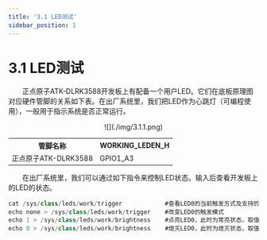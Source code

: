 ```yaml
---
title: '3.1 LED测试'
sidebar_position: 1
---
```


# 3.1 LED测试

&emsp;&emsp;正点原子ATK-DLRK3588开发板上有配备一个用户LED。它们在底板原理图对应硬件管脚的关系如下表。在出厂系统里，我们把LED作为心跳灯（可编程使用），一般用于指示系统是否正常运行。

<center>
![](./img/3.1.1.png)
</center>


<div class="imx6u_center-table-div">
<table class="imx6u_center-table">
  <tr>
    <th>管脚名称</th>
    <th>WORKING_LEDEN_H</th>
  </tr>
  <tr>
    <td>正点原子ATK-DLRK3588</td>
    <td>GPIO1_A3</td>
  </tr>
</table>
</div>

&emsp;&emsp;在出厂系统里，我们可以通过如下指令来控制LED状态。输入后查看开发板上的LED的状态。

```c#
cat /sys/class/leds/work/trigger            #查看LED0的当前触发方式及支持的触发方式，默认为[heartbeat]
echo none > /sys/class/leds/work/trigger    #改变LED0的触发模式
echo 1 > /sys/class/leds/work/brightness    #点亮LED0，此时为常亮状态，取值为>0的正整数，一般写1
echo 0 > /sys/class/leds/work/brightness    #熄灭LED0，此时为熄灭状态，取值为0
```





